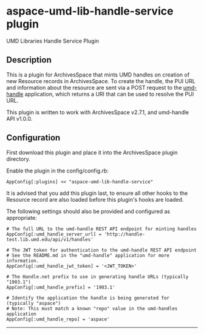 # aspace-umd-lib-handle-service plugin

UMD Libraries Handle Service Plugin

## Description

This is a plugin for ArchivesSpace that mints UMD handles on creation of new
Resource records in ArchivesSpace. To create the handle, the PUI URL and
information about the resource are sent via a POST request to the
[umd-handle][umd-handle] application, which returns a URI that can be used to
resolve the PUI URL.

This plugin is written to work with ArchivesSpace v2.7.1, and
umd-handle API v1.0.0.

## Configuration

First download this plugin and place it into the ArchivesSpace plugin
directory.

Enable the plugin in the config/config.rb:

```
AppConfig[:plugins] << "aspace-umd-lib-handle-service"
```

It is advised that you add this plugin last, to ensure all other hooks to the
Resource record are also loaded before this plugin's hooks are loaded.

The following settings should also be provided and configured as appropriate:

```
# The full URL to the umd-handle REST API endpoint for minting handles
AppConfig[:umd_handle_server_url] = 'http://handle-test.lib.umd.edu/api/v1/handles'

# The JWT token for authentication to the umd-handle REST API endpoint
# See the README.md in the "umd-handle" application for more information.
AppConfig[:umd_handle_jwt_token] = '<JWT_TOKEN>'

# The Handle.net prefix to use in generating handle URLs (typically "1903.1")
AppConfig[:umd_handle_prefix] = '1903.1'

# Identify the application the handle is being generated for (typically "aspace")
# Note: This must match a known "repo" value in the umd-handles application
AppConfig[:umd_handle_repo] = 'aspace'
```

----
[umd-handle]: https://github.com/umd-lib/umd-handle